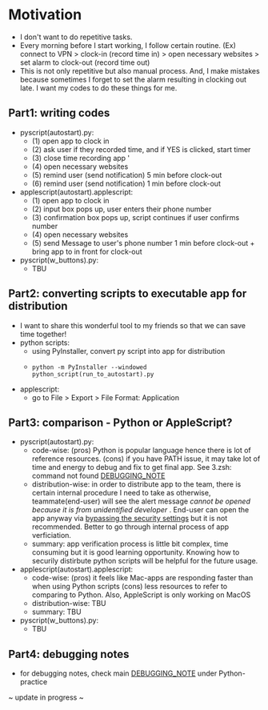 # Motivation
- I don't want to do repetitive tasks.
- Every morning before I start working, I follow certain routine. (Ex) connect to VPN > clock-in (record time in) > open necessary websites > set alarm to clock-out (record time out)
- This is not only repetitive but also manual process. And, I make mistakes because sometimes I forget to set the alarm resulting in clocking out late. I want my codes to do these things for me.

## Part1: writing codes
- pyscript(autostart).py: 
  - (1) open app to clock in 
  - (2) ask user if they recorded time, and if YES is clicked, start timer 
  - (3) close time recording app '
  - (4) open necessary websites
  - (5) remind user (send notification) 5 min before clock-out
  - (6) remind user (send notification) 1 min before clock-out
- applescript(autostart).applescript:
  - (1) open app to clock in 
  - (2) input box pops up, user enters their phone number 
  - (3) confirmation box pops up, script continues if user confirms number
  - (4) open necessary websites
  - (5) send Message to user's phone number 1 min before clock-out + bring app to in front for clock-out
- pyscript(w_buttons).py:
  - TBU
  
## Part2: converting scripts to executable app for distribution
- I want to share this wonderful tool to my friends so that we can save time together!
- python scripts: 
  - using PyInstaller, convert py script into app for distribution
  - ```terminal
    python -m PyInstaller --windowed python_script(run_to_autostart).py
    ``` 
- applescript:
  - go to File > Export > File Format: Application
  
## Part3: comparison - Python or AppleScript?
- pyscript(autostart).py: 
  - code-wise: (pros) Python is popular language hence there is lot of reference resources. (cons) if you have PATH issue, it may take lot of time and energy to debug and fix to get final app. See 3.zsh: command not found [DEBUGGING_NOTE](https://github.com/selgik/Python-practice/blob/main/DEBUGGING_NOTE.md)
  - distribution-wise: in order to distribute app to the team, there is certain internal procedure I need to take as otherwise, teammate(end-user) will see the alert message *cannot be opened because it is from unidentified developer* . End-user can open the app anyway via [bypassing the security settings](https://support.apple.com/en-sg/guide/mac-help/mh40616/mac) but it is not recommended. Better to go through internal process of app verficiation. 
  - summary: app verification process is little bit complex, time consuming but it is good learning opportunity. Knowing how to securily distirbute python scripts will be helpful for the future usage.
- applescript(autostart).applescript:
  - code-wise: (pros) it feels like Mac-apps are responding faster than when using Python scripts (cons) less resources to refer to comparing to Python. Also, AppleScript is only working on MacOS
  - distribution-wise: TBU
  - summary: TBU
- pyscript(w_buttons).py:
  - TBU  

## Part4: debugging notes
- for debugging notes, check main [DEBUGGING_NOTE](https://github.com/selgik/Python-practice/blob/main/DEBUGGING_NOTE.md) under Python-practice


~ update in progress ~
